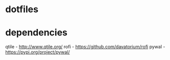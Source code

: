 # dotfiles

# dependencies
qtile - http://www.qtile.org/
rofi - https://github.com/davatorium/rofi
pywal - https://pypi.org/project/pywal/
